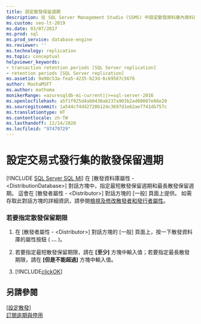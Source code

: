 ```yaml
---
title: 設定散發保留週期
description: 在 SQL Server Management Studio (SSMS) 中設定散發資料庫內資料的保留週期。
ms.custom: seo-lt-2019
ms.date: 03/07/2017
ms.prod: sql
ms.prod_service: database-engine
ms.reviewer: ''
ms.technology: replication
ms.topic: conceptual
helpviewer_keywords:
- transaction retention periods [SQL Server replication]
- retention periods [SQL Server replication]
ms.assetid: 9a98c53a-fea5-4235-b23d-6c69587c5676
author: MashaMSFT
ms.author: mathoma
monikerRange: =azuresqldb-mi-current||>=sql-server-2016
ms.openlocfilehash: a5f1f925d4ab0438ab237a903b2ad80007e86e20
ms.sourcegitcommit: 1a544cf4dd2720b124c3697d1e62ae7741db757c
ms.translationtype: HT
ms.contentlocale: zh-TW
ms.lasthandoff: 12/14/2020
ms.locfileid: "97479729"
---
```

# <a name="set-distribution-retention-period-for-transactional-publications"></a>設定交易式發行集的散發保留週期
[!INCLUDE [SQL Server SQL MI](../../includes/applies-to-version/sql-asdbmi.md)]
  在 [散發資料庫屬性 - \<DistributionDatabase>] 對話方塊中，指定最短散發保留週期和最長散發保留週期。 這會在 [散發者屬性 - \<Distributor>] 對話方塊的 [一般] 頁面上提供。 如需存取此對話方塊的詳細資訊，請參閱[檢視及修改散發者和發行者屬性](../../relational-databases/replication/view-and-modify-distributor-and-publisher-properties.md)。  
  
### <a name="to-specify-the-distribution-retention-period"></a>若要指定散發保留期限  
  
1.  在 [散發者屬性 - \<Distributor>] 對話方塊的 [一般] 頁面上，按一下散發資料庫的屬性按鈕 ( **...** )。  
  
2.  若要指定最短散發保留期限，請在 **[至少]** 方塊中輸入值；若要指定最長散發期限，請在 **[但是不能超過]** 方塊中輸入值。  
  
3.  [!INCLUDE[clickOK](../../includes/clickok-md.md)]  

## <a name="see-also"></a>另請參閱  
 [[設定散發]](../../relational-databases/replication/configure-distribution.md)   
 [訂閱逾期與停用](../../relational-databases/replication/subscription-expiration-and-deactivation.md)  
  
  
